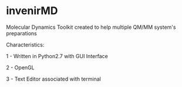 # invenirMD
Molecular Dynamics Toolkit created to help multiple QM/MM system's preparations

Characteristics:

1 - Written in Python2.7 with GUI Interface

2 - OpenGL

3 - Text Editor associated with terminal
